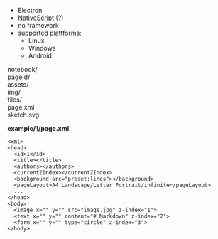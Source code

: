 - Electron
- [NativeScript](https://nativescript.org/) (?)
- no framework
- supported plattforms:
  - Linux
  - Windows
  - Android

notebook/ <br>
	pageId/ <br>
		assets/ <br>
			img/ <br>
			files/ <br>
		page.xml <br>
		sketch.svg <br>
    
__example/1/page.xml__:
```
<xml>
<head>
  <id>1</id>
  <title></title>
  <authors></authors>
  <currentZIndex></currentZIndex>
  <background src="preset:lines"></background>
  <pageLayout>A4 Landscape/Letter Portrait/infinite</pageLayout>
  ...
</head>
<body>
  <image x="" y="" src="image.jpg" z-index="1">
  <text x="" y="" content="# Markdown" z-index="2">
  <form x="" y="" type="circle" z-index="3">
</body>
```
